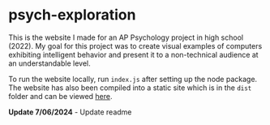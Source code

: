 # psych-exploration

This is the website I made for an AP Psychology project in high school (2022). My goal for this project was to create visual examples of computers exhibiting intelligent behavior and present it to a non-technical audience at an understandable level.

To run the website locally, run `index.js` after setting up the node package. The website has also been compiled into a static site which is in the `dist` folder and can be viewed [here](https://bradybhalla.github.io/psych-exploration).

**Update 7/06/2024** - Update readme
